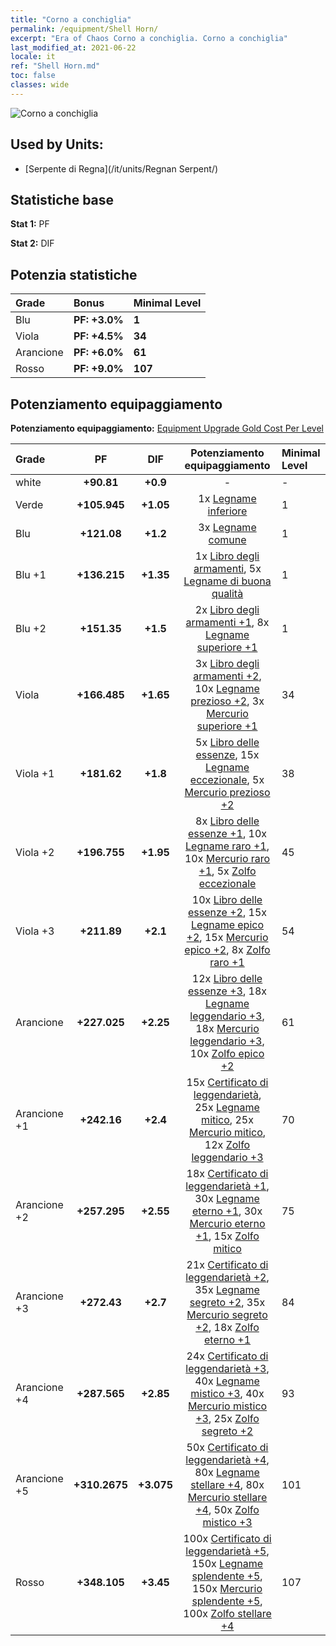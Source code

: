 ```yaml
---
title: "Corno a conchiglia"
permalink: /equipment/Shell Horn/
excerpt: "Era of Chaos Corno a conchiglia. Corno a conchiglia"
last_modified_at: 2021-06-22
locale: it
ref: "Shell Horn.md"
toc: false
classes: wide
---
```


  ![Corno a conchiglia](/images/e/e_99042.png)

## Used by Units:

* [Serpente di Regna](/it/units/Regnan Serpent/) 


## Statistiche base
 **Stat 1:** PF

 **Stat 2:** DIF

## Potenzia statistiche

  |     Grade    |   Bonus | Minimal Level | 
  |:-------------|:--------|:--------------| 
  | Blu | **PF: +3.0%** | **1** | 
  | Viola | **PF: +4.5%** | **34** | 
  | Arancione | **PF: +6.0%** | **61** | 
  | Rosso | **PF: +9.0%** | **107** | 


## Potenziamento equipaggiamento
 **Potenziamento equipaggiamento:** [Equipment Upgrade Gold Cost Per Level](/equipment/EquipmentUpgradeCostPerLevel/) 

  |          Grade      | PF | DIF | Potenziamento equipaggiamento | Minimal Level |
  |:--------------------|:---------:|:---------:|:----------------:|:--------------|
  | white | **+90.81** | **+0.9** | - | - |
  | Verde | **+105.945** | **+1.05** | 1x [Legname inferiore](/ItemsIT/mat_1/) | 1 |
  | Blu | **+121.08** | **+1.2** | 3x [Legname comune](/ItemsIT/mat_7/) | 1 |
  | Blu +1 | **+136.215** | **+1.35** | 1x [Libro degli armamenti](/ItemsIT/mat_18/), 5x [Legname di buona qualità](/ItemsIT/mat_13/) | 1 |
  | Blu +2 | **+151.35** | **+1.5** | 2x [Libro degli armamenti +1](/ItemsIT/mat_25/), 8x [Legname superiore +1](/ItemsIT/mat_20/) | 1 |
  | Viola | **+166.485** | **+1.65** | 3x [Libro degli armamenti +2](/ItemsIT/mat_32/), 10x [Legname prezioso +2](/ItemsIT/mat_27/), 3x [Mercurio superiore +1](/ItemsIT/mat_21/) | 34 |
  | Viola +1 | **+181.62** | **+1.8** | 5x [Libro delle essenze](/ItemsIT/mat_39/), 15x [Legname eccezionale](/ItemsIT/mat_34/), 5x [Mercurio prezioso +2](/ItemsIT/mat_28/) | 38 |
  | Viola +2 | **+196.755** | **+1.95** | 8x [Libro delle essenze +1](/ItemsIT/mat_46/), 10x [Legname raro +1](/ItemsIT/mat_41/), 10x [Mercurio raro +1](/ItemsIT/mat_42/), 5x [Zolfo eccezionale](/ItemsIT/mat_36/) | 45 |
  | Viola +3 | **+211.89** | **+2.1** | 10x [Libro delle essenze +2](/ItemsIT/mat_53/), 15x [Legname epico +2](/ItemsIT/mat_48/), 15x [Mercurio epico +2](/ItemsIT/mat_49/), 8x [Zolfo raro +1](/ItemsIT/mat_43/) | 54 |
  | Arancione | **+227.025** | **+2.25** | 12x [Libro delle essenze +3](/ItemsIT/mat_60/), 18x [Legname leggendario +3](/ItemsIT/mat_55/), 18x [Mercurio leggendario +3](/ItemsIT/mat_56/), 10x [Zolfo epico +2](/ItemsIT/mat_50/) | 61 |
  | Arancione +1 | **+242.16** | **+2.4** | 15x [Certificato di leggendarietà](/ItemsIT/mat_67/), 25x [Legname mitico](/ItemsIT/mat_62/), 25x [Mercurio mitico](/ItemsIT/mat_63/), 12x [Zolfo leggendario +3](/ItemsIT/mat_57/) | 70 |
  | Arancione +2 | **+257.295** | **+2.55** | 18x [Certificato di leggendarietà +1](/ItemsIT/mat_74/), 30x [Legname eterno +1](/ItemsIT/mat_69/), 30x [Mercurio eterno +1](/ItemsIT/mat_70/), 15x [Zolfo mitico](/ItemsIT/mat_64/) | 75 |
  | Arancione +3 | **+272.43** | **+2.7** | 21x [Certificato di leggendarietà +2](/ItemsIT/mat_81/), 35x [Legname segreto +2](/ItemsIT/mat_76/), 35x [Mercurio segreto +2](/ItemsIT/mat_77/), 18x [Zolfo eterno +1](/ItemsIT/mat_71/) | 84 |
  | Arancione +4 | **+287.565** | **+2.85** | 24x [Certificato di leggendarietà +3](/ItemsIT/mat_88/), 40x [Legname mistico +3](/ItemsIT/mat_83/), 40x [Mercurio mistico +3](/ItemsIT/mat_84/), 25x [Zolfo segreto +2](/ItemsIT/mat_78/) | 93 |
  | Arancione +5 | **+310.2675** | **+3.075** | 50x [Certificato di leggendarietà +4](/ItemsIT/mat_95/), 80x [Legname stellare +4](/ItemsIT/mat_90/), 80x [Mercurio stellare +4](/ItemsIT/mat_91/), 50x [Zolfo mistico +3](/ItemsIT/mat_85/) | 101 |
  | Rosso | **+348.105** | **+3.45** | 100x [Certificato di leggendarietà +5](/ItemsIT/mat_102/), 150x [Legname splendente +5](/ItemsIT/mat_97/), 150x [Mercurio splendente +5](/ItemsIT/mat_98/), 100x [Zolfo stellare +4](/ItemsIT/mat_92/) | 107 |

